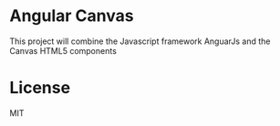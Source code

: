 # Angular Canvas

This project will combine the Javascript framework AnguarJs and the Canvas HTML5 components

# License

MIT